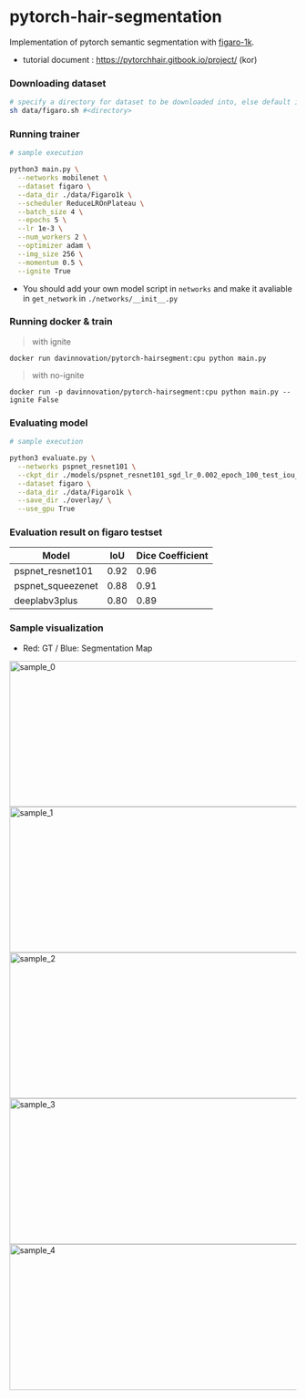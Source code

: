 # pytorch-hair-segmentation
Implementation of pytorch semantic segmentation with [figaro-1k](http://projects.i-ctm.eu/it/progetto/figaro-1k).

- tutorial document : https://pytorchhair.gitbook.io/project/ (kor)

### Downloading dataset
```bash
# specify a directory for dataset to be downloaded into, else default is ./data/
sh data/figaro.sh #<directory>
```
### Running trainer

```bash
# sample execution

python3 main.py \
  --networks mobilenet \
  --dataset figaro \
  --data_dir ./data/Figaro1k \
  --scheduler ReduceLROnPlateau \
  --batch_size 4 \
  --epochs 5 \
  --lr 1e-3 \
  --num_workers 2 \
  --optimizer adam \
  --img_size 256 \
  --momentum 0.5 \
  --ignite True
```

* You should add your own model script in `networks` and make it avaliable in  `get_network` in `./networks/__init__.py`

### Running docker & train

> with ignite

`docker run davinnovation/pytorch-hairsegment:cpu python main.py`

> with no-ignite

`docker run -p davinnovation/pytorch-hairsegment:cpu python main.py --ignite False`

### Evaluating model

```bash
# sample execution

python3 evaluate.py \
  --networks pspnet_resnet101 \
  --ckpt_dir ./models/pspnet_resnet101_sgd_lr_0.002_epoch_100_test_iou_0.918.pth \
  --dataset figaro \
  --data_dir ./data/Figaro1k \
  --save_dir ./overlay/ \
  --use_gpu True
```

### Evaluation result on figaro testset

|       Model      | IoU | Dice Coefficient |
|       ---        | --- |        ---       |
| pspnet_resnet101 | 0.92|       0.96       |
| pspnet_squeezenet| 0.88|       0.91       |
|   deeplabv3plus  | 0.80|       0.89       |


### Sample visualization
* Red: GT / Blue: Segmentation Map

<a href='https://github.com/YBIGTA/pytorch-hair-segmentation'><img src='assets/imgs/sample_0.png' alt='sample_0' width=512 height=256 /></a>
<a href='https://github.com/YBIGTA/pytorch-hair-segmentation'><img src='assets/imgs/sample_1.png' alt='sample_1' width=512 height=256 /></a>
<a href='https://github.com/YBIGTA/pytorch-hair-segmentation'><img src='assets/imgs/sample_2.png' alt='sample_2' width=512 height=256 /></a>
<a href='https://github.com/YBIGTA/pytorch-hair-segmentation'><img src='assets/imgs/sample_3.png' alt='sample_3' width=512 height=256 /></a>
<a href='https://github.com/YBIGTA/pytorch-hair-segmentation'><img src='assets/imgs/sample_4.png' alt='sample_4' width=512 height=256 /></a>
